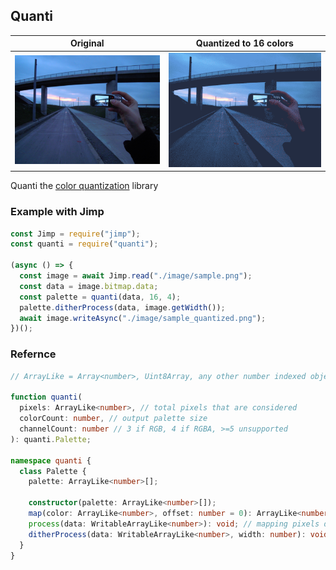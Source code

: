 ## Quanti

| Original                        | Quantized to 16 colors                     |
| ------------------------------- | ------------------------------------------ |
| ![original](./image/sample.png) | ![quantized](./image/sample_quantized.png) |

Quanti the [color quantization](https://en.wikipedia.org/wiki/Color_quantization) library

### Example with Jimp

```ts
const Jimp = require("jimp");
const quanti = require("quanti");

(async () => {
  const image = await Jimp.read("./image/sample.png");
  const data = image.bitmap.data;
  const palette = quanti(data, 16, 4);
  palette.ditherProcess(data, image.getWidth());
  await image.writeAsync("./image/sample_quantized.png");
})();
```

### Refernce

```ts
// ArrayLike = Array<number>, Uint8Array, any other number indexed object with length

function quanti(
  pixels: ArrayLike<number>, // total pixels that are considered
  colorCount: number, // output palette size
  channelCount: number // 3 if RGB, 4 if RGBA, >=5 unsupported
): quanti.Palette;

namespace quanti {
  class Palette {
    palette: ArrayLike<number>[];

    constructor(palette: ArrayLike<number>[]);
    map(color: ArrayLike<number>, offset: number = 0): ArrayLike<number>; // mapping one color
    process(data: WritableArrayLike<number>): void; // mapping pixels data
    ditherProcess(data: WritableArrayLike<number>, width: number): void; // mapping pixels data with dithering
  }
}
```
